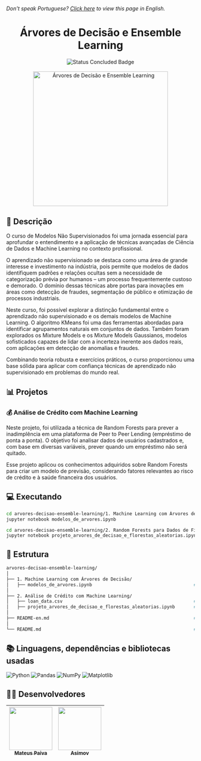 <h6> Don't speak Portuguese? <a href="https://github.com/mateusopaiva/arvores-decisao-ensemble-learning/blob/main/README-en.md">Click here</a> to view this page in English.</h6>

<h1 align="center">Árvores de Decisão e Ensemble Learning</h1>

<p align="center">
  <img src="http://img.shields.io/static/v1?label=STATUS&message=CONCLUDED&color=GREEN&style=for-the-badge" alt="Status Concluded Badge">
  <br><br>
  <img height="360em" src="https://github.com/user-attachments/assets/ddc317b1-c2c8-47a1-a4be-0d14e4902f54" alt="Árvores de Decisão e Ensemble Learning">
</p>

## 📂 Descrição
O curso de Modelos Não Supervisionados foi uma jornada essencial para aprofundar o entendimento e a aplicação de técnicas avançadas de Ciência de Dados e Machine Learning no contexto profissional.

O aprendizado não supervisionado se destaca como uma área de grande interesse e investimento na indústria, pois permite que modelos de dados identifiquem padrões e relações ocultas sem a necessidade de categorização prévia por humanos – um processo frequentemente custoso e demorado. O domínio dessas técnicas abre portas para inovações em áreas como detecção de fraudes, segmentação de público e otimização de processos industriais.

Neste curso, foi possível explorar a distinção fundamental entre o aprendizado não supervisionado e os demais modelos de Machine Learning. O algoritmo KMeans foi uma das ferramentas abordadas para identificar agrupamentos naturais em conjuntos de dados. Também foram explorados os Mixture Models e os Mixture Models Gaussianos, modelos sofisticados capazes de lidar com a incerteza inerente aos dados reais, com aplicações em detecção de anomalias e fraudes.

Combinando teoria robusta e exercícios práticos, o curso proporcionou uma base sólida para aplicar com confiança técnicas de aprendizado não supervisionado em problemas do mundo real.

## 📊 Projetos

### 💰 Análise de Crédito com Machine Learning

Neste projeto, foi utilizada a técnica de Random Forests para prever a inadimplência em uma plataforma de Peer to Peer Lending (empréstimo de ponta a ponta). O objetivo foi analisar dados de usuários cadastrados e, com base em diversas variáveis, prever quando um empréstimo não será quitado.

Esse projeto aplicou os conhecimentos adquiridos sobre Random Forests para criar um modelo de previsão, considerando fatores relevantes ao risco de crédito e à saúde financeira dos usuários.

## 💻 Executando
```bash
cd arvores-decisao-ensemble-learning/1. Machine Learning com Árvores de Decisões
jupyter notebook modelos_de_arvores.ipynb
```
```bash
cd arvores-decisao-ensemble-learning/2. Random Forests para Dados de Financiamento Pessoal
jupyter notebook projeto_arvores_de_decisao_e_florestas_aleatorias.ipynb
```

## 📝 Estrutura
```bash
arvores-decisao-ensemble-learning/
│
├── 1. Machine Learning com Árvores de Decisão/                          
│   ├── modelos_de_arvores.ipynb                                      # Notebook com os modelos de aprendizado supervisionado usando árvores de decisão.
│
├── 2. Análise de Crédito com Machine Learning/          
│   ├── loan_data.csv                                                 # Dados de uma plataforma de Peer to Peer Lending.
│   ├── projeto_arvores_de_decisao_e_florestas_aleatorias.ipynb       # Notebook com a análise de crédito utilizando árvores de decisão e Random Forest.
│
├── README-en.md                                                      # Documentação em inglês.
│
└── README.md                                                         # Documentação em português.
```

## 📚 Linguagens, dependências e bibliotecas usadas
<div style="display: inline_block">
   
  ![Python](https://img.shields.io/badge/python-3670A0?style=for-the-badge&logo=python&logoColor=ffdd54)
  ![Pandas](https://img.shields.io/badge/pandas-%23150458.svg?style=for-the-badge&logo=pandas&logoColor=white)
  ![NumPy](https://img.shields.io/badge/numpy-%23013243.svg?style=for-the-badge&logo=numpy&logoColor=white)
  ![Matplotlib](https://img.shields.io/badge/Matplotlib-%23ffffff.svg?style=for-the-badge&logo=Matplotlib&logoColor=black)

</div>
          
## 🙋‍♂️ Desenvolvedores
| [<img src="https://avatars.githubusercontent.com/u/106707389?s=400&u=c01ee84b19a35b975ac9634deb3baf48d681a4c5&v=4" width=115><br><sub>Mateus Paiva</sub>](https://github.com/mateusopaiva) | [<img src="https://github.com/mateusopaiva/calculadora/assets/106707389/79e6439c-2110-419b-bdaa-afec6404f65c" width=115><br><sub>Asimov</sub>](https://asimov.academy/)  |
| :---: | :---: |
